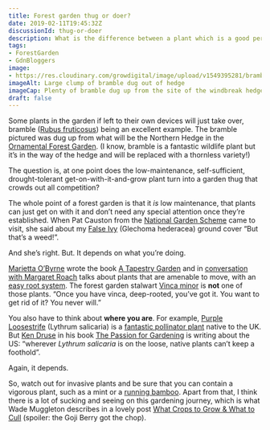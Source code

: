 ```yaml
---
title: Forest garden thug or doer?
date: 2019-02-11T19:45:32Z
discussionId: thug-or-doer
description: What is the difference between a plant which is a good performer and one which is an aggressive thug?
tags: 
- ForestGarden
- GdnBloggers
image: 
- https://res.cloudinary.com/growdigital/image/upload/v1549395281/bramblehedge-528AD594.jpg
imageAlt: Large clump of bramble dug out of hedge
imageCap: Plenty of bramble dug up from the site of the windbreak hedge
draft: false
---
```


Some plants in the garden if left to their own devices will just take over, bramble ([Rubus fruticosus](https://pfaf.org/user/plant.aspx?latinname=Rubus+fruticosus)) being an excellent example. The bramble pictured was dug up from what will be the Northern Hedge in the [Ornamental Forest Garden](https://www.forestgarden.wales/blog/introducing-ornamental-maintenance-free-forest-garden/). (I know, bramble is a fantastic wildlife plant but it’s in the way of the hedge and will be replaced with a thornless variety!)

The question is, at one point does the low-maintenance, self-sufficient, drought-tolerant get-on-with-it-and-grow plant turn into a garden thug that crowds out all competition?

The whole point of a forest garden is that it _is_ low maintenance, that plants can just get on with it and don’t need any special attention once they’re established. When Pat Causton from the [National Garden Scheme](https://www.ngs.org.uk) came to visit, she said about my [False Ivy](https://pfaf.org/user/plant.aspx?latinname=Glechoma+hederacea) (Glechoma hederacea) ground cover “But that’s a weed!”. 

And she’s right. But. It depends on what you’re doing.

[Marietta O’Byrne](https://northwestgardennursery.com) wrote the book [A Tapestry Garden](https://www.goodreads.com/book/show/35489114-a-tapestry-garden) and in [conversation with Margaret Roach](https://awaytogarden.com/underplanting-making-a-tapestry-garden-with-marietta-obyrne/) talks about plants that are amenable to move, with an [easy root system](https://www.rhs.org.uk/Plants/90876/i-Lamium-maculatum-i-White-Nancy/Details). The forest garden stalwart [Vinca minor](https://pfaf.org/user/plant.aspx?latinname=Vinca+minor) is **not** one of those plants. “Once you have vinca, deep-rooted, you’ve got it. You want to get rid of it? You never will.”

You also have to think about **where you are**. For example, [Purple Loosestrife](https://pfaf.org/user/plant.aspx?latinname=Lythrum+salicaria) (Lythrum salicaria) is a [fantastic pollinator plant](https://www.forestgarden.wales/blog/top-10-bee-friendly-plants/) native to the UK. But [Ken Druse](https://kendruse.com) in his book [The Passion for Gardening](https://www.goodreads.com/book/show/940298.Ken_Druse) is writing about the US: “wherever _Lythrum salicaria_ is on the loose, native plants can’t keep a foothold”.

Again, it depends.

So, watch out for invasive plants and be sure that you can contain a vigorous plant, such as a mint or a [running bamboo](https://www.gardenersworld.com/how-to/grow-plants/types-of-bamboo-to-grow/). Apart from that, I think there is a lot of sucking and seeing on this gardening journey, which is what Wade Muggleton describes in a lovely post [What Crops to Grow & What to Cull](https://www.permaculture.co.uk/articles/what-crops-grow-what-cull) (spoiler: the Goji Berry got the chop).
